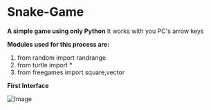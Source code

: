# Snake-Game
**A simple game using only Python**
It works with you PC's arrow keys

__Modules used for this process are:__
1) from random import randrange
2) from turtle import *
3) from freegames import square,vector

**First Interface**


![Image](https://user-images.githubusercontent.com/96349715/155845231-3f92442c-6426-49ae-bd81-47781cf6e811.png)
